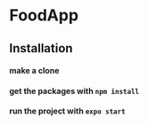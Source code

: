 # FoodApp 

## Installation
#### make a clone
#### get the packages with `npm install`
#### run the project with `expo start`
